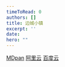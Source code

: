 ```yaml
---
timeToRead: 0
authors: []
title: 边城小镇
excerpt: ''
date: 
hero: ""
---
```

[MDpan](https://mdpan.tk/%E8%BE%B9%E5%9F%8E%E5%B0%8F%E9%95%87)
[阿里云](https://www.aliyundrive.com/s/SPXDigvaniy)
[百度云](https://pan.baidu.com/s/1U8NoBjGiIVBiZn96636Bdw?pwd=en4m)